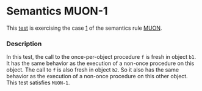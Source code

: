 # Semantics MUON-1

This [test](.) is exercising the case [1](../Readme.md) of the semantics rule [MUON](../../muon/Readme.md).

### Description

In this test, the call to the once-per-object procedure `f` is fresh in object `b1`. It has the same behavior as the execution of a non-once procedure on this object. The call to `f` is also fresh in object `b2`. So it also has the same behavior as the execution of a non-once procedure on this other object. This test satisfies `MUON-1`.
